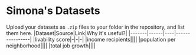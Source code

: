 # Simona's Datasets
Upload your datasets as `.zip` files to your folder in the repository, and list them here.
|Dataset|Source|Link|Why it's useful?|
|-------|------|----|----------------|
|livability score|-|-|-|
|income recipients||||
|population per neighborhood||||
|total job growth||||

